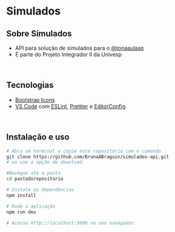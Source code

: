 
# Simulados

## Sobre Simulados
- API para solução de simulados para o [@tonaaulasp](https://www.instagram.com/tonaaulasp/)
- É parte do Projeto Integrador II da Univesp

<br>

## Tecnologias

- [Bootstrap Icons](https://icons.getbootstrap.com/)
- [VS Code](https://code.visualstudio.com/) com [ESLint](https://eslint.org/), [Prettier](https://prettier.io/) e [EditorConfig](https://editorconfig.org/)

<br>

## Instalação e uso

```bash
# Abra um terminal e copie este repositório com o comando
git clone https://github.com/BrunaABraguin/simulados-api.git
# ou use a opção de download.

#Navegue até a pasta
cd pastadorepositorio

# Instale as dependências
npm install

# Rode a aplicação
npm run dev

# Acesse http://localhost:3000 no seu navegador.
```

<br>

